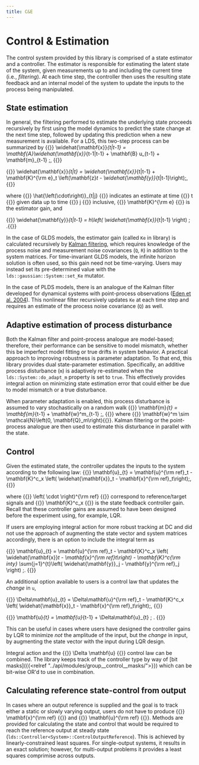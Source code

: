 ```yaml
---
title: C&E
---
```


# Control & Estimation
The control system provided by this library is comprised of a state estimator and a controller. The estimator is responsible for estimating the latent state of the system, given measurements up to and including the current time (i.e., *filtering*). At each time step, the controller then uses the resulting state feedback and an internal model of the system to update the inputs to the process being manipulated.

## State estimation
In general, the filtering performed to estimate the underlying state proceeds recursively by first using the model dynamics to predict the state change at the next time step, followed by updating this prediction when a new measurement is available. For a LDS, this two-step process can be summarized by
{{<katex display>}}
\widehat{\mathbf{x}}_{t|t-1} = \mathbf{A}\widehat{\mathbf{x}}_{t-1|t-1} + \mathbf{B} u_{t-1} + \mathbf{m}_{t-1} \;,
{{</katex>}}

{{<katex display>}}
\widehat{\mathbf{x}}_{t|t} = \widehat{\mathbf{x}}_{t|t-1} + \mathbf{K}^{\rm e}_t \left(\mathbf{z}_t - \widehat{\mathbf{y}}_{t|t-1}\right)\;,
{{</katex>}}

where {{<katex>}} \hat{\left(\cdot\right)}_{t|j} {{</katex>}} indicates an estimate at time {{<katex>}} t {{</katex>}} given data up to time {{<katex>}} j {{</katex>}} inclusive, {{<katex>}} \mathbf{K}^{\rm e} {{</katex>}} is the estimator gain, and

{{<katex display>}} \widehat{\mathbf{y}}_{t|t-1} = h\left( \widehat{\mathbf{x}}_{t|t-1} \right) \; .{{</katex>}}

In the case of GLDS models, the estimator gain (called `Ke` in library) is calculated recursively by [Kalman filtering](https://en.wikipedia.org/wiki/Kalman_filter), which requires knowledge of the process noise and measurement noise covariances (`Q`, `R`) in addition to the system matrices. For time-invariant GLDS models, the infinite horizon solution is often used, so this gain need not be time-varying. Users may instead set its pre-determined value with the `lds::gaussian::System::set_Ke` mutator.

In the case of PLDS models, there is an analogue of the Kalman filter developed for dynamical systems with point-process observations ([Eden et al. 2004](http://www.stat.columbia.edu/~liam/teaching/neurostat-spr11/papers/brown-et-al/eden2004.pdf)). This nonlinear filter recursively updates `Ke` at each time step and requires an estimate of the process noise covariance (`Q`) as well.

## Adaptive estimation of process disturbance
Both the Kalman filter and point-process analogue are model-based; therefore, their performance can be sensitive to model mismatch, whether this be imperfect model fitting or true drifts in system behavior. A practical approach to improving robustness is parameter adaptation. To that end, this library provides dual state-parameter estimation. Specifically, an additive process disturbance (`m`) is adaptively re-estimated when the `lds::System::do_adapt_m` property is set to `true`. This effectively provides integral action on minimizing state estimation error that could either be due to model mismatch or a true disturbance.

When parameter adaptation is enabled, this process disturbance is assumed to vary stochastically on a random walk
{{<katex display>}}
\mathbf{m}_{t} = \mathbf{m}_{t-1} + \mathbf{w}^m_{t-1} \;,
{{</katex>}}
where {{<katex>}} \mathbf{w}^m \sim \mathcal{N}\left(0, \mathbf{Q}_m\right){{</katex>}}. Kalman filtering or the point-process analogue are then used to estimate this disturbance in parallel with the state.

## Control
Given the estimated state, the controller updates the inputs to the system according to the following law:
{{<katex display>}}
\mathbf{u}_{t} = \mathbf{u}^{\rm ref}_t - \mathbf{K}^c_x \left( \widehat{\mathbf{x}}_t - \mathbf{x}^{\rm ref}_t\right)\;,
{{</katex>}}

where {{<katex>}} \left( \cdot \right)^{\rm ref} {{</katex>}} correspond to reference/target signals and {{<katex>}} \mathbf{K}^c_x {{</katex>}} is the state feedback controller gain. Recall that these controller gains are assumed to have been designed before the experiment using, for example, LQR.

If users are employing integral action for more robust tracking at DC and did not use the approach of augmenting the state vector and system matrices accordingly, there is an option to include the integral term as

{{<katex display>}}
\mathbf{u}_{t} = \mathbf{u}^{\rm ref}_t - \mathbf{K}^c_x \left( \widehat{\mathbf{x}}_t - \mathbf{x}^{\rm ref}_t\right) - \mathbf{K}^c_{\rm inty} \sum_{j=1}^{t}\left( \widehat{\mathbf{y}}_j - \mathbf{y}^{\rm ref}_j \right) \;.
{{</katex>}}

An additional option available to users is a control law that updates the *change* in `u`,

{{<katex display>}}
\Delta\mathbf{u}_{t} = \Delta\mathbf{u}^{\rm ref}_t - \mathbf{K}^c_x \left( \widehat{\mathbf{x}}_t - \mathbf{x}^{\rm ref}_t\right)\;,
{{</katex>}}

{{<katex display>}}
\mathbf{u}_{t} = \mathbf{u}_{t-1} + \Delta\mathbf{u}_{t} \; .
{{</katex>}}

This can be useful in cases where users have designed the controller gains by LQR to minimize *not* the amplitude of the input, but the *change* in input, by augmenting the state vector with the input during LQR design.

Integral action and the {{<katex>}} \Delta \mathbf{u} {{</katex>}} control law can be combined. The library keeps track of the controller type by way of [bit masks]({{<relref "../api/modules/group__control__masks/">}}) which can be bit-wise OR'd to use in combination.

## Calculating reference state-control from output
In cases where an output reference is supplied and the goal is to track either a static or slowly varying output, users do not have to produce {{<katex>}} \mathbf{x}^{\rm ref} {{</katex>}} and {{<katex>}} \mathbf{u}^{\rm ref} {{</katex>}}. Methods are provided for calculating the state and control that would be required to reach the reference output at steady state (`lds::Controller<System>::ControlOutputReference`). This is achieved by linearly-constrained least squares. For single-output systems, it results in an exact solution; however, for multi-output problems it provides a least squares comprimise across outputs.

